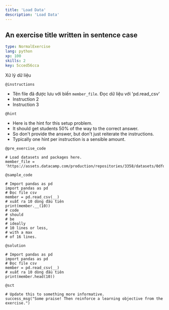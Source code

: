 ```yaml
---
title: 'Load Data'
description: 'Load Data'
---
```


## An exercise title written in sentence case

```yaml
type: NormalExercise 
lang: python
xp: 100 
skills: 2
key: 5cced56cca   
```


Xử lý dữ liệu


`@instructions`
- Tên file đã được lưu với biến `member_file`. Đọc dữ liệu với 'pd.read_csv'
- Instruction 2
- Instruction 3

`@hint`
- Here is the hint for this setup problem. 
- It should get students 50% of the way to the correct answer.
- So don't provide the answer, but don't just reiterate the instructions.
- Typically one hint per instruction is a sensible amount.

`@pre_exercise_code`
```{python}
# Load datasets and packages here.
member_file = 'https://assets.datacamp.com/production/repositories/3358/datasets/0dfd9cf73134137fc9e7abcbdce4a3d8af269ae9/member.csv'
```
`@sample_code`
```{python}
# Import pandas as pd
import pandas as pd
# Đọc file csv
member = pd.read_csv(__)
# xuất ra 10 dòng đầu tiên
print(member.__(10))
# code
# should
# be
# ideally
# 10 lines or less,
# with a max
# of 16 lines.
```
`@solution`
```{python}
# Import pandas as pd
import pandas as pd
# Đọc file csv
member = pd.read_csv(__)
# xuất ra 10 dòng đầu tiên
print(member.head(10))
```
`@sct`
```{python}
# Update this to something more informative.
success_msg("Some praise! Then reinforce a learning objective from the exercise.")
```